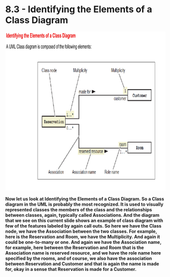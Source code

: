 # 8.3 - Identifying the Elements of a Class Diagram

<img src="/images/08_03_01.jpg" width="800" height="500">

**Now let us look at Identifying the Elements of a Class Diagram. So a Class diagram in the UML is probably the most recognized. It is used to visually represented classes the members of the class and the relationships between classes, again, typically called Associations. And the diagram that we see on this current slide shows an example of class diagram with few of the features labeled by again call outs. So here we have the Class node, we have the Association between the two classes. For example, here is the Reservation and Room, we have the Multiplicity. And again it could be one-to-many or one. And again we have the Association name, for example, here between the Reservation and Room that is the Association name is reserved resource, and we have the role name here specified by the rooms, and of course, we also have the association between Reservation and Customer and that is again the name is made for, okay in a sense that Reservation is made for a Customer.**